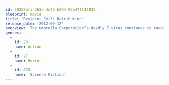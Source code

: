```yaml
---
id: 59259afa-363a-4c42-b094-92e47ff1f839
blueprint: movie
title: 'Resident Evil: Retribution'
release_date: '2012-09-12'
overview: 'The Umbrella Corporation’s deadly T-virus continues to ravage the Earth, transforming the global population into legions of the flesh eating Undead. The human race’s last and only hope, Alice, awakens in the heart of Umbrella’s most clandestine operations facility and unveils more of her mysterious past as she delves further into the complex. Without a safe haven, Alice continues to hunt those responsible for the outbreak; a chase that takes her from Tokyo to New York, Washington, D.C. and Moscow, culminating in a mind-blowing revelation that will force her to rethink everything that she once thought to be true. Aided by new found allies and familiar friends, Alice must fight to survive long enough to escape a hostile world on the brink of oblivion. The countdown has begun.'
genres:
  -
    id: 28
    name: Action
  -
    id: 27
    name: Horror
  -
    id: 878
    name: 'Science Fiction'
---
```

